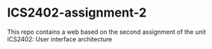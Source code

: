 # ICS2402-assignment-2
This repo contains a web based on the second assignment of the unit ICS2402: User interface architecture
